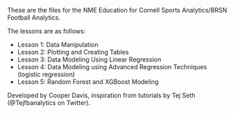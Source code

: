 These are the files for the NME Education for Cornell Sports Analytics/BRSN Football Analytics. 

The lessons are as follows:

- Lesson 1: Data Manipulation
- Lesson 2: Plotting and Creating Tables
- Lesson 3: Data Modeling Using Linear Regression
- Lesson 4: Data Modeling using Advanced Regression Techniques (logistic regression)
- Lesson 5: Random Forest and XGBoost Modeling

Developed by Cooper Davis, inspiration from tutorials by Tej Seth (@Tejfbanalytics on Twitter). 
